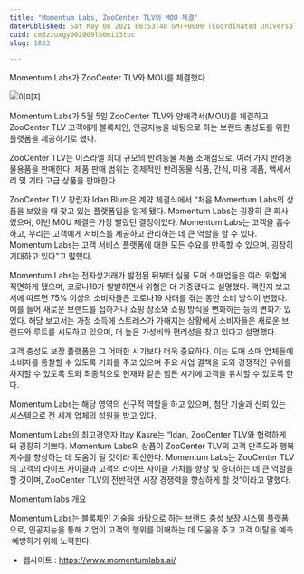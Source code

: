 ```yaml
---
title: "Momentum Labs, ZooCenter TLV와 MOU 체결"
datePublished: Sat May 08 2021 08:53:48 GMT+0000 (Coordinated Universal Time)
cuid: cm6zzuxgy002009lb0mii3tuc
slug: 1833

---
```



Momentum Labs가 ZooCenter TLV와 MOU를 체결했다

![이미지](https://cdn.hashnode.com/res/hashnode/image/upload/v1739248848737/bedcf285-52c0-4d23-a561-39c08959c913.jpeg)

Momentum Labs가 5월 5일 ZooCenter TLV와 양해각서(MOU)를 체결하고 ZooCenter TLV 고객에게 블록체인, 인공지능을 바탕으로 하는 브랜드 충성도를 위한 플랫폼을 제공하기로 했다.

ZooCenter TLV는 이스라엘 최대 규모의 반려동물 제품 소매점으로, 여러 가지 반려동물용품을 판매한다. 제품 판매 범위는 경제적인 반려동물 식품, 간식, 미용 제품, 액세서리 및 기타 고급 상품을 판매한다.

ZooCenter TLV 창립자 Idan Blum은 계약 체결식에서 “처음 Momentum Labs의 상품을 보았을 때 찾고 있는 플랫폼임을 알게 됐다. Momentum Labs는 굉장히 큰 회사였으며, 이번 MOU 체결은 가장 빨랐던 결정이었다. Momentum Labs는 고객을 흡수하고, 우리는 고객에게 서비스를 제공하고 관리하는 데 큰 역할을 할 수 있다. Momentum Labs는 고객 서비스 플랫폼에 대한 모든 수요를 만족할 수 있으며, 굉장히 기대하고 있다”고 말했다.

Momentum Labs는 전자상거래가 발전된 뒤부터 실물 도매 소매업들은 여러 위험에 직면하게 됐으며, 코로나19가 발발하면서 위험은 더 가중됐다고 설명했다. 맥킨지 보고서에 따르면 75% 이상의 소비자들은 코로나19 사태를 겪는 동안 소비 방식이 변했다. 예를 들어 새로운 브랜드를 접하거나 쇼핑 장소와 쇼핑 방식을 변화하는 등의 변화가 있었다. 해당 보고서는 가정 소득에 스트레스가 가해지는 상황에서 소비자들은 새로운 브랜드와 루트를 시도하고 있으며, 더 높은 가성비와 편리성을 찾고 있다고 설명했다.

고객 충성도 보장 플랫폼은 그 어떠한 시기보다 더욱 중요하다. 이는 도매 소매 업체들에 소비자를 통찰할 수 있도록 기회를 주고 있으며 주요 사업 결책을 도와 경쟁적인 우위를 차지할 수 있도록 도와 최종적으로 현재와 같은 힘든 시기에 고객을 유치할 수 있도록 한다.

Momentum Labs는 해당 영역의 선구적 역할을 하고 있으며, 첨단 기술과 신뢰 있는 시스템으로 전 세계 업체의 성원을 받고 있다.

Momentum Labs의 최고경영자 Itay Kasre는 “Idan, ZooCenter TLV와 협력하게 돼 굉장히 기쁘다. Momentum Labs의 상품이 ZooCenter TLV의 고객 만족도와 행복지수를 향상하는 데 도움이 될 것이라 확신한다. Momentum Labs는 ZooCenter TLV의 고객의 라이프 사이클과 고객의 라이프 사이클 가치를 향상 및 증대하는 데 큰 역할을 할 것이며, ZooCenter TLV의 전반적인 시장 경쟁력을 향상하게 할 것”이라고 말했다.

Momentum labs 개요

Momentum Labs는 블록체인 기술을 바탕으로 하는 브랜드 충성 보장 시스템 플랫폼으로, 인공지능을 통해 기업이 고객의 행위를 이해하는 데 도움을 주고 고객 이탈을 예측·예방하기 위해 노력한다.

- 웹사이트 : https://www.momentumlabs.ai/